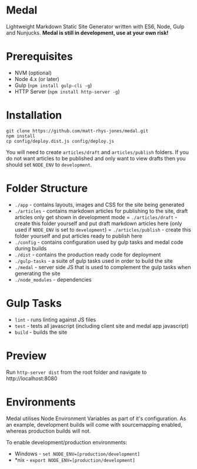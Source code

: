 # Medal

Lightweight Markdown Static Site Generator written with ES6, Node, Gulp and Nunjucks. **Medal is still in development, use at your own risk!**

# Prerequisites
- NVM (optional)
- Node 4.x (or later)
- Gulp (`npm install gulp-cli -g`)
- HTTP Server (`npm install http-server -g`)

# Installation

```
git clone https://github.com/matt-rhys-jones/medal.git
npm install
cp config/deploy.dist.js config/deploy.js
```

You will need to create `articles/draft` and `articles/publish` folders. If you do not want articles to be published and only want to view drafts then you should set `NODE_ENV` to `development`.

# Folder Structure
- `./app` - contains layouts, images and CSS for the site being generated
- `./articles` - contains markdown articles for publishing to the site, draft articles only get shown in development mode
= `./articles/draft` - create this folder yourself and put draft markdown articles here (only used if `NODE_ENV` is set to `development`)
= `./articles/publish` - create this folder yourself and put articles ready to publish here
- `./config` - contains configuration used by gulp tasks and medal code during builds
- `./dist` - contains the production ready code for deployment
- `./gulp-tasks` - a suite of gulp tasks used in order to build the site
- `./medal` - server side JS that is used to complement the gulp tasks when generating the site
- `./node_modules` - dependencies

# Gulp Tasks
- `lint` - runs linting against JS files
- `test` - tests all javascript (including client site and medal app javascript)
- `build` - builds the site

# Preview
Run `http-server dist` from the root folder and navigate to http://localhost:8080

# Environments
Medal utilises Node Environment Variables as part of it's configuration. As an example, development builds will come with 
sourcemapping enabled, whereas production builds will not.

To enable development/production environments:

- Windows - `set NODE_ENV=[production/development]`
- *nix - `export NODE_ENV=[production/development]`
